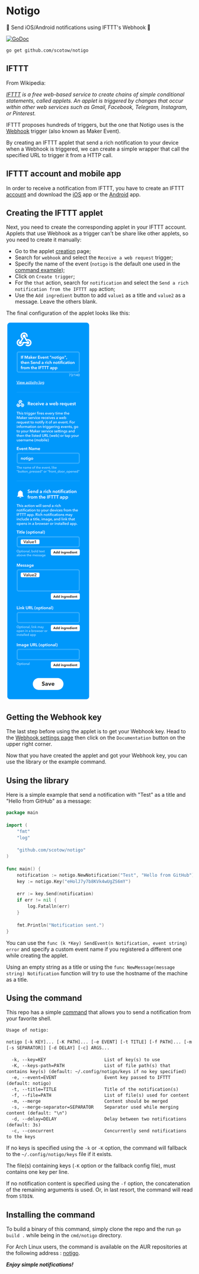 # Notigo

💬 Send iOS/Android notifications using IFTTT's Webhook 💬

[![GoDoc](https://godoc.org/github.com/scotow/notigo?status.svg)](https://godoc.org/github.com/scotow/notigo)

```
go get github.com/scotow/notigo
```


## IFTTT

From Wikipedia:

*[IFTTT](https://ifttt.com/) is a free web-based service to create chains of simple conditional statements, called applets. An applet is triggered by changes that occur within other web services such as Gmail, Facebook, Telegram, Instagram, or Pinterest.*

IFTTT proposes hundreds of triggers, but the one that Notigo uses is the [Webhook](https://ifttt.com/maker_webhooks) trigger (also known as Maker Event).

By creating an IFTTT applet that send a rich notification to your device when a Webhook is triggered, we can create a simple wrapper that call the specified URL to trigger it from a HTTP call.


## IFTTT account and mobile app

In order to receive a notification from IFTTT, you have to create an IFTTT [account](https://ifttt.com/join) and download the [iOS](https://itunes.apple.com/us/app/ifttt/id660944635?mt=8) app or the [Android](https://play.google.com/store/apps/details?id=com.ifttt.ifttt&hl=en) app. 


## Creating the IFTTT applet

Next, you need to create the corresponding applet in your IFTTT account. Applets that use Webhook as a trigger can't be share like other applets, so you need to create it manually:

* Go to the applet [creation](https://ifttt.com/create) page;
* Search for `webhook` and select the `Receive a web request` trigger;
* Specify the name of the event (`notigo` is the default one used in the [command example](https://github.com/Scotow/notigo/tree/master/cmd/notigo));
* Click on `Create trigger`;
* For the `that` action, search for `notification` and select the `Send a rich notification from the IFTTT app` action;
* Use the `Add ingredient` button to add `value1` as a title and `value2` as a message. Leave the others blank.

The final configuration of the applet looks like this:

![Applet](applet.png?raw=true)


## Getting the Webhook key

The last step before using the applet is to get your Webhook key. Head to the [Webhook settings page](https://ifttt.com/maker_webhooks) then click on the `Documentation` button on the upper right corner.

Now that you have created the applet and got your Webhook key, you can use the library or the example command.


## Using the library

Here is a simple example that send a notification with "Test" as a title and "Hello from GitHub" as a message:

```go
package main

import (
	"fmt"
	"log"

	"github.com/scotow/notigo"
)

func main() {
	notification := notigo.NewNotification("Test", "Hello from GitHub")
	key := notigo.Key("eHolJ7y7b8KVk4wUgZS6mY")

	err := key.Send(notification)
	if err != nil {
		log.Fatalln(err)
	}

	fmt.Println("Notification sent.")
}
```

You can use the `func (k *Key) SendEvent(n Notification, event string) error` and specify a custom event name if you registered a different one while creating the applet.

Using an empty string as a title or using the `func NewMessage(message string) Notification` function will try to use the hostname of the machine as a title.


## Using the command

This repo has a simple [command](https://github.com/Scotow/notigo/tree/master/cmd/notigo) that allows you to send a notification from your favorite shell.

```
Usage of notigo:

notigo [-k KEY]... [-K PATH]... [-e EVENT] [-t TITLE] [-f PATH]... [-m [-s SEPARATOR]] [-d DELAY] [-c] ARGS...

  -k, --key=KEY                      List of key(s) to use
  -K, --keys-path=PATH               List of file path(s) that contains key(s) (default: ~/.config/notigo/keys if no key specified)
  -e, --event=EVENT                  Event key passed to IFTTT (default: notigo)
  -t, --title=TITLE                  Title of the notification(s)
  -f, --file=PATH                    List of file(s) used for content
  -m, --merge                        Content should be merged
  -s, --merge-separator=SEPARATOR    Separator used while merging content (default: "\n")
  -d, --delay=DELAY                  Delay between two notifications (default: 3s)
  -c, --concurrent                   Concurrently send notifications to the keys
```

If no keys is specified using the `-k` or `-K` option, the command will fallback to the  `~/.config/notigo/keys` file if it exists.

The file(s) containing keys (`-K` option or the fallback config file), must contains one key per line.

If no notification content is specified using the `-f` option, the concatenation of the remaining arguments is used. Or, in last resort, the command will read from `STDIN`.

## Installing the command

To build a binary of this command, simply clone the repo and the run `go build .` while being in the `cmd/notigo` directory.

For Arch Linux users, the command is available on the AUR repositories at the following address : [notigo](https://aur.archlinux.org/packages/notigo/).

***Enjoy simple notifications!***

